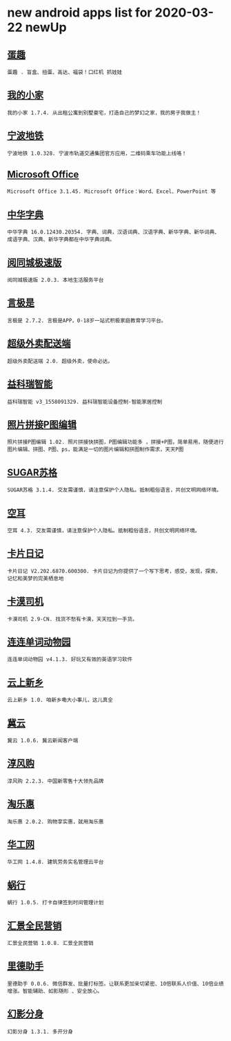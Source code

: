# new android apps list for 2020-03-22 newUp
## [蛋趣](https://apkapp.gallery/dl/100529843/)
```
蛋趣 . 盲盒、扭蛋、高达、福袋！口红机 抓娃娃
```

## [我的小家](https://apkapp.gallery/dl/101027019/)
```
我的小家 1.7.4. 从出租公寓到别墅豪宅，打造自己的梦幻之家，我的房子我做主！
```

## [宁波地铁](https://apkapp.gallery/dl/100304239/)
```
宁波地铁 1.0.328. 宁波市轨道交通集团官方应用，二维码乘车功能上线咯！
```

## [Microsoft Office](https://apkapp.gallery/dl/10888510/)
```
Microsoft Office 3.1.45. Microsoft Office：Word、Excel、PowerPoint 等
```

## [中华字典](https://apkapp.gallery/dl/101476537/)
```
中华字典 16.0.12430.20354. 字典、词典，汉语词典、汉语字典、新华字典、新华词典、成语字典、汉典、新华字典都在中华字典词典。
```

## [阅同城极速版](https://apkapp.gallery/dl/101017535/)
```
阅同城极速版 2.0.3. 本地生活服务平台
```

## [言极是](https://apkapp.gallery/dl/101734453/)
```
言极是 2.7.2. 言极是APP，0-18岁一站式积极家庭教育学习平台。
```

## [超级外卖配送端](https://apkapp.gallery/dl/101891187/)
```
超级外卖配送端 2.0. 超级外卖，使命必达。
```

## [益科瑞智能](https://apkapp.gallery/dl/101904881/)
```
益科瑞智能 v3_1558091329. 益科瑞智能设备控制-智能家居控制
```

## [照片拼接P图编辑](https://apkapp.gallery/dl/101906243/)
```
照片拼接P图编辑 1.02. 照片拼接快拼图，P图编辑功能多 ，拼接+P图，简单易用，随便进行图片编辑、拼图、P图、ps，能满足一切的图片编辑和拼图制作需求，天天P图
```

## [SUGAR苏格](https://apkapp.gallery/dl/100148965/)
```
SUGAR苏格 3.1.4. 交友需谨慎，请注意保护个人隐私。抵制粗俗语言，共创文明网络环境。
```

## [空耳](https://apkapp.gallery/dl/100122973/)
```
空耳 4.3. 交友需谨慎，请注意保护个人隐私。抵制粗俗语言，共创文明网络环境。
```

## [卡片日记](https://apkapp.gallery/dl/101046735/)
```
卡片日记 V2.202.6870.600300. 卡片日记为你提供了一个写下思考，感受，发现，探索，记忆和美梦的完美栖息地
```

## [卡漠司机](https://apkapp.gallery/dl/10376089/)
```
卡漠司机 2.9-CN. 找货不愁有卡漠，天天拉到一手货。
```

## [连连单词动物园](https://apkapp.gallery/dl/101899755/)
```
连连单词动物园 v4.1.3. 好玩又有效的英语学习软件
```

## [云上新乡](https://apkapp.gallery/dl/101659411/)
```
云上新乡 1.0. 咱新乡嘞大小事儿，这儿真全
```

## [冀云](https://apkapp.gallery/dl/101159159/)
```
冀云 1.0.6. 冀云新闻客户端
```

## [淳风购](https://apkapp.gallery/dl/101441779/)
```
淳风购 2.2.3. 中国新零售十大领先品牌
```

## [淘乐惠](https://apkapp.gallery/dl/101022779/)
```
淘乐惠 2.0.2. 购物享实惠，就用淘乐惠
```

## [华工网](https://apkapp.gallery/dl/100263227/)
```
华工网 1.4.8. 建筑劳务实名管理云平台
```

## [蜗行](https://apkapp.gallery/dl/101550255/)
```
蜗行 1.0.5. 打卡自律签到时间管理计划
```

## [汇景全民营销](https://apkapp.gallery/dl/101897153/)
```
汇景全民营销 1.0.8. 汇景全民营销
```

## [里德助手](https://apkapp.gallery/dl/101626983/)
```
里德助手 0.0.6. 微信群发、批量打标签。让联系更加亲切紧密、10倍联系人价值、10倍业绩增涨。智能辅助、如影随形 、安全放心。
```

## [幻影分身](https://apkapp.gallery/dl/101370217/)
```
幻影分身 1.3.1. 多开分身
```

